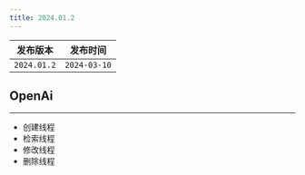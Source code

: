 ```yaml
---
title: 2024.01.2
---
```


|    发布版本     |     发布时间     |
|:-----------:|:------------:|
| `2024.01.2` | `2024-03-10` |

## OpenAi

---

- 创建线程
- 检索线程
- 修改线程
- 删除线程
